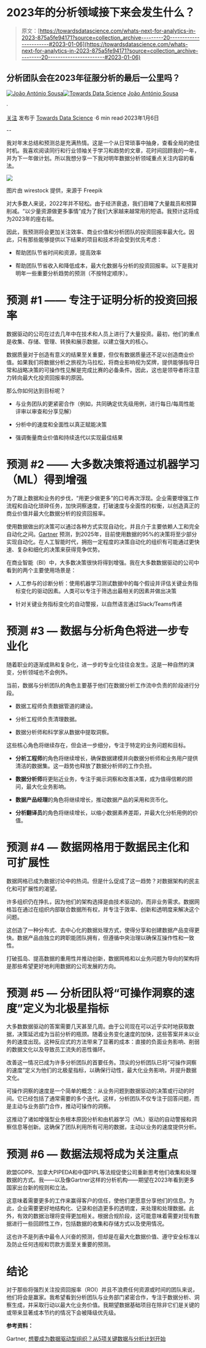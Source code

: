 # 2023年的分析领域接下来会发生什么？

> 原文：[https://towardsdatascience.com/whats-next-for-analytics-in-2023-875a5fe94171?source=collection_archive---------20-----------------------#2023-01-06](https://towardsdatascience.com/whats-next-for-analytics-in-2023-875a5fe94171?source=collection_archive---------20-----------------------#2023-01-06)

## 分析团队会在2023年征服分析的最后一公里吗？

[](https://joao-antonio-sousa.medium.com/?source=post_page-----875a5fe94171--------------------------------)[![João António Sousa](../Images/15c5ae61289404eeec77e4d8dc043181.png)](https://joao-antonio-sousa.medium.com/?source=post_page-----875a5fe94171--------------------------------)[](https://towardsdatascience.com/?source=post_page-----875a5fe94171--------------------------------)[![Towards Data Science](../Images/a6ff2676ffcc0c7aad8aaf1d79379785.png)](https://towardsdatascience.com/?source=post_page-----875a5fe94171--------------------------------) [João António Sousa](https://joao-antonio-sousa.medium.com/?source=post_page-----875a5fe94171--------------------------------)

·

[关注](https://medium.com/m/signin?actionUrl=https%3A%2F%2Fmedium.com%2F_%2Fsubscribe%2Fuser%2Fab97905ce8fe&operation=register&redirect=https%3A%2F%2Ftowardsdatascience.com%2Fwhats-next-for-analytics-in-2023-875a5fe94171&user=Jo%C3%A3o+Ant%C3%B3nio+Sousa&userId=ab97905ce8fe&source=post_page-ab97905ce8fe----875a5fe94171---------------------post_header-----------) 发布于 [Towards Data Science](https://towardsdatascience.com/?source=post_page-----875a5fe94171--------------------------------) ·6 min read·2023年1月6日[](https://medium.com/m/signin?actionUrl=https%3A%2F%2Fmedium.com%2F_%2Fvote%2Ftowards-data-science%2F875a5fe94171&operation=register&redirect=https%3A%2F%2Ftowardsdatascience.com%2Fwhats-next-for-analytics-in-2023-875a5fe94171&user=Jo%C3%A3o+Ant%C3%B3nio+Sousa&userId=ab97905ce8fe&source=-----875a5fe94171---------------------clap_footer-----------)

--

[](https://medium.com/m/signin?actionUrl=https%3A%2F%2Fmedium.com%2F_%2Fbookmark%2Fp%2F875a5fe94171&operation=register&redirect=https%3A%2F%2Ftowardsdatascience.com%2Fwhats-next-for-analytics-in-2023-875a5fe94171&source=-----875a5fe94171---------------------bookmark_footer-----------)

我对年末总结和预测总是充满热情。这是一个从日常琐事中抽身，查看全局的绝佳时机。我喜欢阅读同行和行业领袖关于学习和趋势的文章，花时间回顾我的一年，并为下一年做计划。所以我想分享一下我对明年数据分析领域重点关注内容的看法。

![](../Images/efb937b6e58344b8cb39434d2ac5c54d.png)

图片由 wirestock 提供，来源于 Freepik

对大多数人来说，2022年并不轻松。由于经济衰退，我们目睹了大量裁员和预算削减。“以少量资源做更多事情”成为了我们大家越来越常用的短语。我预计这将成为2023年的座右铭。

因此，我预测将会更加关注效率、商业价值和分析团队的投资回报率最大化。因此，只有那些能够提供以下结果的项目和技术将会受到优先考虑：

+   帮助团队节省时间和资源，提高效率

+   帮助团队节省收入和降低成本，最大化数据与分析的投资回报率。以下是我对明年一些重要分析趋势的预测（不按特定顺序）。

# 预测 #1 —— 专注于证明分析的投资回报率

数据驱动的公司在过去几年中在技术和人员上进行了大量投资。最初，他们的重点是收集、存储、管理、转换和展示数据，以建立强大的核心。

数据质量对于创造有意义的结果至关重要，但仅有数据质量还不足以创造商业价值。如果我们将数据分析之旅视为马拉松，将商业影响视为奖牌，提供能够指导日常和战略决策的可操作性见解是完成比赛的必备条件。因此，这也是领导者将注意力转向最大化投资回报率的原因。

那么你如何达到目标呢？

+   与业务团队的更紧密合作（例如，共同确定优先级用例，进行每日/每周性能评审以审查和分享见解）

+   分析中的速度和全面性以真正赋能决策

+   强调衡量商业价值和持续迭代以实现最佳结果

# 预测 #2 —— 大多数决策将通过机器学习（ML）得到增强

为了跟上数据和业务的步伐，“用更少做更多”的口号再次浮现。企业需要增强工作流程和自动化琐碎任务，加快洞察速度，打破速度与全面性的权衡，以创造真正的商业价值并最大化数据分析的投资回报率。

使用数据做出的决策可以通过各种方式实现自动化，并且介于主要依赖人工和完全自动化之间。[Gartner](https://www.gartner.com/en/information-technology/insights/data-and-analytics-essential-guides#:~:text=Gartner%20predicts%20that%20by%202025,human%2Dbased%20and%20entirely%20automated.) 预测，到2025年，目前使用数据的95%的决策将至少部分实现自动化。在人工智能时代，拥抱一定程度的决策自动化的组织有可能通过更快速、复杂和细化的决策来获得竞争优势。

在商业智能（BI）中，大多数决策很快将得到增强。我在大多数数据驱动的公司中看到的两个主要使用场景是：

+   人工参与的诊断分析：使用机器学习测试数据中的每个假设并评估关键业务指标变化的驱动因素。人类可以专注于筛选出最相关的因素并做出决策

+   针对关键业务指标变化的自动警报，以自然语言通过Slack/Teams传递

# 预测 #3 — 数据与分析角色将进一步专业化

随着职业的逐渐成熟和复杂化，进一步的专业化往往会发生。这是一种自然的演变，分析领域也不会例外。

当前，数据与分析团队的角色主要基于他们在数据分析工作流中负责的阶段进行分段。

+   数据工程师负责数据管道的建设。

+   分析工程师负责清理数据。

+   数据分析师和科学家从数据中提取洞察。

这些核心角色将继续存在，但会进一步细分，专注于特定的业务问题和目标。

+   **分析工程师**的角色将继续增长，确保数据建模并向数据分析师和业务用户提供清洁的数据集。这一趋势也释放了数据分析师的工作负担。

+   **数据分析师**将更贴近业务，专注于揭示洞察和改善决策，成为值得信赖的顾问，最大化业务影响。

+   **数据产品经理**的角色将继续增长，推动数据产品的采用和货币化。

+   **分析翻译员**的角色将继续增长，以缩小数据素养差距，并最大化分析用例的价值。

# 预测 #4 — 数据网格用于数据民主化和可扩展性

数据网格已成为数据讨论中的热词。但是什么促成了这一趋势？对数据架构的民主化和可扩展性的渴望。

许多组织仍在挣扎，因为他们的架构选择是由技术驱动的，而非业务需求。数据网格旨在通过在组织内部联合数据所有权，并专注于效率、创新和透明度来解决这个问题。

这创造了一种分布式、去中心化的数据处理方式，使得分享和创建数据产品变得更快。数据产品由独立的跨职能团队拥有，但遵循中央治理以确保互操作性和一致性。

打破孤岛、提高数据的重用性并推动创新，数据网格和以业务问题为导向的架构将是那些希望更好地利用数据的公司发展的方向。

# 预测 #5 — 分析团队将“可操作洞察的速度”定义为北极星指标

大多数数据驱动的答案需要几天甚至几周。由于公司现在可以近乎实时地获取数据，决策延迟成为当前分析的瓶颈。随着业务变化速度的加快，这些答案并未以业务的速度出现。这种反应式的方法带来了显著的成本：直接的负面业务影响、削弱的数据文化以及导致员工流失的恶性循环。

改善这一情况已成为许多分析团队的首要任务。顶尖的分析团队已将“可操作洞察的速度”定义为他们的北极星指标，以确保行动性，最大化业务影响，并提升数据文化。

可操作洞察的速度是一个简单的概念：从业务问题到数据驱动的决策或行动的时间。它已经包括了通常需要的多个迭代。这样，分析团队不仅专注于回答问题，而是主动与业务部门合作，推动可操作的洞察。

这推动了诸如增强型业务根本原因分析和由机器学习（ML）驱动的自动警报和洞察信息等创新。这确保了团队利用所有可用的数据，主动以业务的速度提供分析。

# 预测 #6 — 数据法规将成为关注重点

欧盟GDPR、加拿大PIPEDA和中国PIPL等法规促使公司重新思考他们收集和处理数据的方式。我——以及像Gartner这样的分析机构——期望在2023年看到更多国家出台新的规则和立法。

这意味着需要更多的工作来赢得客户的信任，使他们更愿意分享他们的信息。为此，企业需要更好地结构化、记录和创造更多的透明度，来处理和处理数据。此外，有效的数据治理将变得更加相关。根据合规阶段，这可能意味着需要对现有数据进行一些回顾性工作，包括数据的收集和存储方式以及使用情况。

这也许不是列表中最令人兴奋的预测，但却是在最大化数据价值、遵守安全标准以及防止任何违规和罚款方面至关重要的预测。

# 结论

对于那些将强烈关注投资回报率（ROI）并且不浪费任何资源或时间的团队来说，他们将会是赢家。我希望看到分析团队与业务部门紧密合作，专注于数据分析、洞察生成，并采取行动以最大化业务价值。我期望数据基础项目在除非它们是关键的或带来显著成本节约的情况下会被降级优先级。

**参考资料：**

Gartner, [想要成为数据驱动型组织？从5项关键数据与分析计划开始](https://www.gartner.com/en/information-technology/insights/data-and-analytics-essential-guides#:~:text=Gartner%20predicts%20that%20by%202025,human%2Dbased%20and%20entirely%20automated.)
